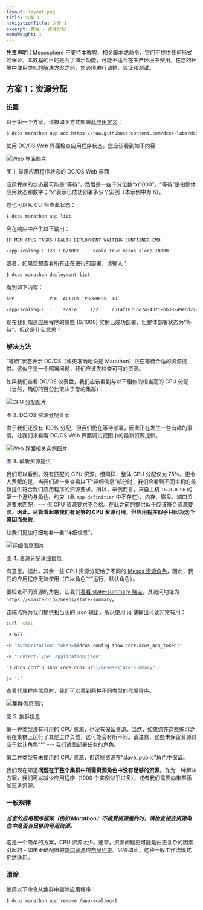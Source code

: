 ```yaml
---
layout: layout.pug
title: 方案 1
navigationTitle: 方案 1
excerpt: 教程 - 资源分配
menuWeight: 1
---
```


<p class="message--warning"><strong>免责声明：</strong>Mesosphere 不支持本教程、相关脚本或命令，它们不提供任何形式的保证。本教程的目的是为了演示功能，可能不适合在生产环境中使用。在您的环境中使用类似的解决方案之前，您必须进行调整、验证和测试。</p>

<a name=c1></a>

## 方案 1：资源分配

### 设置

对于第一个方案，请按如下方式部署[此应用定义](https://raw.githubusercontent.com/dcos-labs/dcos-debugging/master/1.10/app-scaling1.json)：

```bash
$ dcos marathon app add https://raw.githubusercontent.com/dcos-labs/dcos-debugging/master/1.10/app-scaling1.json
```

使用 DC/OS Web 界面检查应用程序状态，您应该看到如下内容：

![Web 界面图片](https://mesosphere.com/wp-content/uploads/2018/04/pasted-image-0-14.png)

图 1. 显示应用程序状态的 DC/OS Web 界面

应用程序的状态最可能是“等待”，然后是一些千分位数“x/1000”。“等待”是指整体应用状态和数字；“x”表示已成功部署多少个实例（本示例中为 6）。

您也可以从 CLI 检查此状态：

```bash
$ dcos marathon app list
```

会在响应中产生以下输出：

```bash
ID MEM CPUS TASKS HEALTH DEPLOYMENT WAITING CONTAINER CMD

/app-scaling-1 128 1 6/1000 --- scale True mesos sleep 10000
```

或者，如果您想查看所有正在进行的部署，请输入：

```bash
$ dcos marathon deployment list
```

看到如下内容：

```bash
APP             POD  ACTION  PROGRESS  ID

/app-scaling-1  -    scale     1/2     c51af187-dd74-4321-bb38-49e6d224f4c8
```

现在我们知道应用程序的某些 (6/1000) 实例已成功部署，但整体部署状态为“等待”。但这是什么意思？

### 解决方法

“等待”状态表示 DC/OS（或更准确地说是 Marathon）正在等待合适的资源提供。这似乎是一个部署问题，我们应该先检查可用的资源。

如果我们查看 DC/OS 仪表盘，我们应该看到与以下相似的相当高的 CPU 分配（当然，确切的百分比取决于您的集群）：

![CPU 分配图片](https://mesosphere.com/wp-content/uploads/2018/04/pasted-image-0-20.png)

图 2. DC/OS 资源分配显示

由于我们还没有 100% 分配，但我们仍在等待部署，因此正在发生一些有趣的事情。让我们来看看 DC/OS Web 界面调试视图中的最新资源提供。

![Web 界面相关实例图片](https://mesosphere.com/wp-content/uploads/2018/04/pasted-image-0-21.png)

图 3. 最新资源提供

我们可以看到，没有匹配的 CPU 资源。但同样，整体 CPU 分配仅为 75%。更令人费解的是，当我们进一步查看以下“详细信息”部分时，我们会看到不同主机的最新提供符合我们应用程序的资源要求。所以，举例而言，来自主机 `10.0.0.96` 的第一个邀约与角色、约束（此 `app-definition` 中不存在）、内存、磁盘、端口资源要求匹配，--- 但 CPU 资源要求不合格。在此之前的提供似乎应该符合资源要求。**因此，尽管看起来我们有足够的 CPU 资源可用，但应用程序似乎只因为这个原因而失败**。

让我们更加仔细地看一看“详细信息”。

![详细信息图片](https://mesosphere.com/wp-content/uploads/2018/04/pasted-image-0-22.png)

图 4. 资源分配详细信息

有意思。据此，其余一些 CPU 资源分配给了不同的 [Mesos 资源角色](http://mesos.apache.org/documentation/latest/roles/)，因此，我们的应用程序无法使用（它以角色“*”运行，默认角色）。

要检查不同资源的角色，让我们[看看 state-summary 端点](/cn/1.11/tutorials/dcos-debug/tools/#state-summary)，其访问地址为`https://<master-ip>/mesos/state-summary`。

该端点将为我们提供相当长的 json 输出，所以使用 jq 使输出可读非常有用：

```bash
curl -skSL

-X GET

-H "Authorization: token=$(dcos config show core.dcos_acs_token)"

-H "Content-Type: application/json"

"$(dcos config show core.dcos_url)/mesos/state-summary" |

jq '.'
```

查看代理程序信息时，我们可以看到两种不同类型的代理程序。

![集群信息图片](https://mesosphere.com/wp-content/uploads/2018/04/pasted-image-0-19.png)

图 5. 集群信息

第一种类型没有可用的 CPU 资源，也没有保留资源。当然，如果您在这些练习之前在集群上运行了其他工作负载，这可能会有所不同。请注意，这些未保留资源对应于默认角色“*” --- 我们试图部署任务的角色。

第二种类型有未使用的 CPU 资源，但这些资源在“slave_public”角色中保留。

我们现在知道**问题在于整个集群中所需资源角色中没有足够的资源**。作为一种解决方案，我们可以减少应用程序（1000 个实例似乎过多），或者我们需要向集群添加更多资源。

### 一般规律

##### 当您的应用程序框架（例如 Marathon）不接受资源邀约时，请检查相应资源角色中是否有足够的可用资源。

这是一个简单的方案，CPU 资源太少。通常，资源问题更可能是由更复杂的因素引起的 - 如未正确配置的[端口资源](/cn/1.11/deploying-services/service-ports/)或[布局约束](/cn/1.11/deploying-services/marathon-constraints/)。尽管如此，这种一般工作流模式仍然适用。

### 清除

使用以下命令从集群中删除应用程序：

`$ dcos marathon app remove /app-scaling-1`
